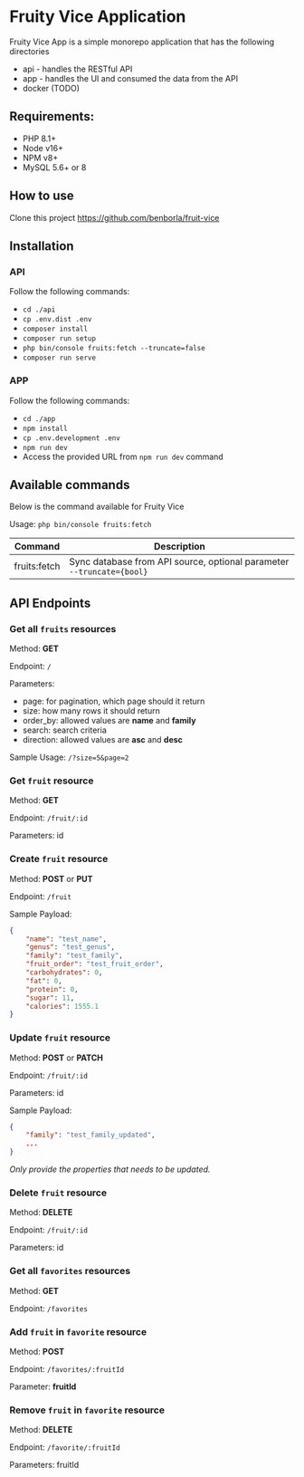 # Fruity Vice Application

Fruity Vice App is a simple monorepo application that has the following directories

- api - handles the RESTful API
- app - handles the UI and consumed the data from the API
- docker (TODO)

## Requirements:
- PHP 8.1+
- Node v16+
- NPM v8+
- MySQL 5.6+ or 8

## How to use
Clone this project https://github.com/benborla/fruit-vice

## Installation
### API
Follow the following commands:
- `cd ./api`
- `cp .env.dist .env`
- `composer install`
- `composer run setup`
- `php bin/console fruits:fetch --truncate=false`
- `composer run serve`

### APP
Follow the following commands:
- `cd ./app`
- `npm install`
- `cp .env.development .env`
- `npm run dev`
- Access the provided URL from `npm run dev` command

## Available commands

Below is the command available for Fruity Vice

Usage: `php bin/console fruits:fetch`

| Command | Description |
| ------ | ------ |
| fruits:fetch | Sync database from API source, optional parameter `--truncate={bool}` |



## API Endpoints


### Get all `fruits` resources

Method: **GET**

Endpoint: `/`

Parameters:
- page: for pagination, which page should it return
- size: how many rows it should return
- order_by: allowed values are **name** and **family**
- search: search criteria
- direction: allowed values are **asc** and **desc**

Sample Usage: `/?size=5&page=2`


### Get `fruit` resource

Method: **GET**

Endpoint: `/fruit/:id `

Parameters: id


### Create `fruit` resource

Method: **POST** or **PUT**

Endpoint: `/fruit`

Sample Payload:
```json
{
    "name": "test_name",
    "genus": "test_genus",
    "family": "test_family",
    "fruit_order": "test_fruit_order",
    "carbohydrates": 0,
    "fat": 0,
    "protein": 0,
    "sugar": 11,
    "calories": 1555.1
}
```


### Update `fruit` resource

Method: **POST** or **PATCH**

Endpoint: `/fruit/:id `

Parameters: id

Sample Payload:
```json
{
    "family": "test_family_updated",
    ...
}
```
*Only provide the properties that needs to be updated.*


### Delete `fruit` resource

Method: **DELETE**

Endpoint: `/fruit/:id `

Parameters: id


### Get all `favorites` resources

Method: **GET**

Endpoint: `/favorites`


### Add `fruit` in `favorite` resource

Method: **POST**

Endpoint: `/favorites/:fruitId`

Parameter: **fruitId**


### Remove `fruit` in `favorite` resource

Method: **DELETE**

Endpoint: `/favorite/:fruitId `

Parameters: fruitId
